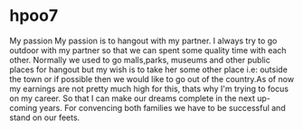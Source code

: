 # **hpoo7**
My passion
My passion is to hangout with my partner. I always try to go outdoor with my partner so that we can spent some quality time with each other. Normally we used to go malls,parks, museums and other public places for hangout but my wish is to take her some other place i.e: outside the town or if possible then we would like to go out of the country.As of now my earnings are not pretty much high for this, thats why I'm trying to focus on my career. So that I can make our dreams complete in the next up-coming years. For convencing both families we have to be successful and stand on our feets.
